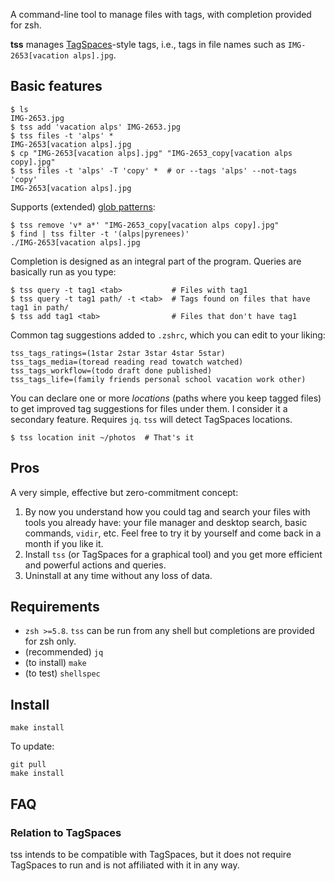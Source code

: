 A command-line tool to manage files with tags, with completion provided for zsh.

**tss** manages [TagSpaces](https://www.tagspaces.org/)-style tags, i.e., tags in file names such as `IMG-2653[vacation alps].jpg`.

## Basic features

```shell
$ ls
IMG-2653.jpg
$ tss add 'vacation alps' IMG-2653.jpg
$ tss files -t 'alps' *
IMG-2653[vacation alps].jpg
$ cp "IMG-2653[vacation alps].jpg" "IMG-2653_copy[vacation alps copy].jpg"
$ tss files -t 'alps' -T 'copy' *  # or --tags 'alps' --not-tags 'copy'
IMG-2653[vacation alps].jpg
```

Supports (extended) [glob patterns](https://zsh.sourceforge.io/Doc/Release/Expansion.html#Glob-Operators):
```shell
$ tss remove 'v* a*' "IMG-2653_copy[vacation alps copy].jpg"
$ find | tss filter -t '(alps|pyrenees)'
./IMG-2653[vacation alps].jpg
```

Completion is designed as an integral part of the program. Queries are basically run as you type:
```shell
$ tss query -t tag1 <tab>           # Files with tag1
$ tss query -t tag1 path/ -t <tab>  # Tags found on files that have tag1 in path/
$ tss add tag1 <tab>                # Files that don't have tag1
```

Common tag suggestions added to `.zshrc`, which you can edit to your liking:
```shell
tss_tags_ratings=(1star 2star 3star 4star 5star)
tss_tags_media=(toread reading read towatch watched)
tss_tags_workflow=(todo draft done published)
tss_tags_life=(family friends personal school vacation work other)
```

You can declare one or more *locations* (paths where you keep tagged files) to get improved tag suggestions for files under them. I consider it a secondary feature. Requires `jq`. `tss` will detect TagSpaces locations.
```shell
$ tss location init ~/photos  # That's it
```

## Pros

A very simple, effective but zero-commitment concept:

1. By now you understand how you could tag and search your files with tools you already have: your file manager and desktop search, basic commands, `vidir`, etc. Feel free to try it by yourself and come back in a month if you like it.
2. Install `tss` (or TagSpaces for a graphical tool) and you get more efficient and powerful actions and queries.
3. Uninstall at any time without any loss of data.

## Requirements

- `zsh >=5.8`. `tss` can be run from any shell but completions are provided for zsh only.
- (recommended) `jq`
- (to install) `make`
- (to test) `shellspec`

## Install

```shell
make install
```

To update:

```shell
git pull
make install
```

## FAQ
### Relation to TagSpaces

tss intends to be compatible with TagSpaces, but it does not require TagSpaces to run and is not affiliated with it in any way.
